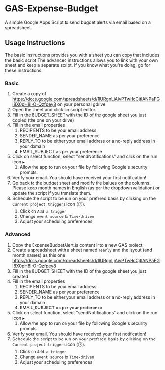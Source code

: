 # GAS-Expense-Budget
A simple Google Apps Script to send bugdet alerts via email based on a spreadsheet.

## Usage Instructions
The basic instructions provides you with a sheet you can copy that includes the basic script
The advanced instructions allows you to link with your own sheet and keep a separate script. If you know what you're doing, go for these instructions

### Basic
1. Create a copy of https://docs.google.com/spreadsheets/d/1IURgnLjAivPTwHcCjtlANPaFGl8X0pH8I-O-Qzfpey8 on your personal gdrive
1. Open the sheet and click on script editor.
1. Fill in the BUDGET_SHEET with the ID of the google sheet you just copied (the one on your drive)
1. Fill in the email properties
    1. RECIPIENTS to be your email address
    1. SENDER_NAME as per your preference
    1. REPLY_TO to be either your email address or a no-reply address in your domain
    1. EMAIL_SUBJECT as per your preference
1. Click on select function, select "sendNotifications" and click on the run icon `▶`
    1. Allow the app to run on your file by following Google's security prompts.
1. Verify your email. You should have received your first notification!
1. Go back to the budget sheet and modify the balues on the columns. Please keep month names in English (as per the dropdown validation) or update the script if you translate them.
1. Schedule the script to be run on your prefered basis by clicking on the `Current project triggers` icon (🕑).
    1. Click on `Add a trigger`
    1. Change `event source` to `Time-driven`
    1. Adjust your scheduling preferences

### Advanced
1. Copy the ExpenseBudgetAlert.js content into a new GAS project 
1. Create a spreadsheet with a sheet named `Yearly` and the layout (and month names) as this one https://docs.google.com/spreadsheets/d/1IURgnLjAivPTwHcCjtlANPaFGl8X0pH8I-O-Qzfpey8
1. Fill in the BUDGET_SHEET with the ID of the google sheet you just created
1. Fill in the email properties
    1. RECIPIENTS to be your email address
    1. SENDER_NAME as per your preference
    1. REPLY_TO to be either your email address or a no-reply address in your domain
    1. EMAIL_SUBJECT as per your preference
1. Click on select function, select "sendNotifications" and click on the run icon `▶`
    1. Allow the app to run on your file by following Google's security prompts.
1. Verify your email. You should have received your first notification!
1. Schedule the script to be run on your prefered basis by clicking on the `Current project triggers` icon (🕑).
    1. Click on `Add a trigger`
    1. Change `event source` to `Time-driven`
    1. Adjust your scheduling preferences
